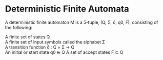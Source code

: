 # Deterministic Finite Automata
A deterministic finite automaton M is a 5-tuple, (Q, Σ, δ, q0, F), consisting of the following:  

A finite set of states Q  
A finite set of input symbols called the alphabet Σ  
A transition function δ : Q × Σ → Q  
An initial or start state q0 ∈ Q
A set of accept states F ⊆ Q

